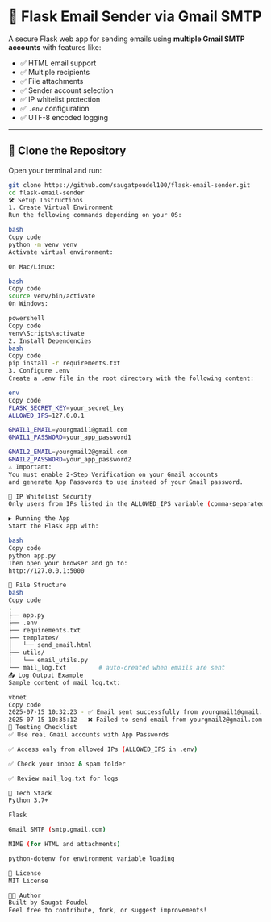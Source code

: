 # 📧 Flask Email Sender via Gmail SMTP

A secure Flask web app for sending emails using **multiple Gmail SMTP accounts** with features like:

- ✅ HTML email support  
- ✅ Multiple recipients  
- ✅ File attachments  
- ✅ Sender account selection  
- ✅ IP whitelist protection  
- ✅ `.env` configuration  
- ✅ UTF-8 encoded logging

---

## 🚀 Clone the Repository

Open your terminal and run:

```bash
git clone https://github.com/saugatpoudel100/flask-email-sender.git
cd flask-email-sender
🛠️ Setup Instructions
1. Create Virtual Environment
Run the following commands depending on your OS:

bash
Copy code
python -m venv venv
Activate virtual environment:

On Mac/Linux:

bash
Copy code
source venv/bin/activate
On Windows:

powershell
Copy code
venv\Scripts\activate
2. Install Dependencies
bash
Copy code
pip install -r requirements.txt
3. Configure .env
Create a .env file in the root directory with the following content:

env
Copy code
FLASK_SECRET_KEY=your_secret_key
ALLOWED_IPS=127.0.0.1

GMAIL1_EMAIL=yourgmail1@gmail.com
GMAIL1_PASSWORD=your_app_password1

GMAIL2_EMAIL=yourgmail2@gmail.com
GMAIL2_PASSWORD=your_app_password2
⚠️ Important:
You must enable 2-Step Verification on your Gmail accounts
and generate App Passwords to use instead of your Gmail password.

🔐 IP Whitelist Security
Only users from IPs listed in the ALLOWED_IPS variable (comma-separated) in the .env file can access the app.

▶️ Running the App
Start the Flask app with:

bash
Copy code
python app.py
Then open your browser and go to:
http://127.0.0.1:5000

📂 File Structure
bash
Copy code
.
├── app.py
├── .env
├── requirements.txt
├── templates/
│   └── send_email.html
├── utils/
│   └── email_utils.py
└── mail_log.txt         # auto-created when emails are sent
📤 Log Output Example
Sample content of mail_log.txt:

vbnet
Copy code
2025-07-15 10:32:23 - ✅ Email sent successfully from yourgmail1@gmail.com to ['test@example.com']
2025-07-15 10:35:12 - ❌ Failed to send email from yourgmail2@gmail.com to ['xyz@abc.com']: SMTPAuthenticationError...
🧪 Testing Checklist
✅ Use real Gmail accounts with App Passwords

✅ Access only from allowed IPs (ALLOWED_IPS in .env)

✅ Check your inbox & spam folder

✅ Review mail_log.txt for logs

🧰 Tech Stack
Python 3.7+

Flask

Gmail SMTP (smtp.gmail.com)

MIME (for HTML and attachments)

python-dotenv for environment variable loading

📎 License
MIT License

👨‍💻 Author
Built by Saugat Poudel
Feel free to contribute, fork, or suggest improvements!